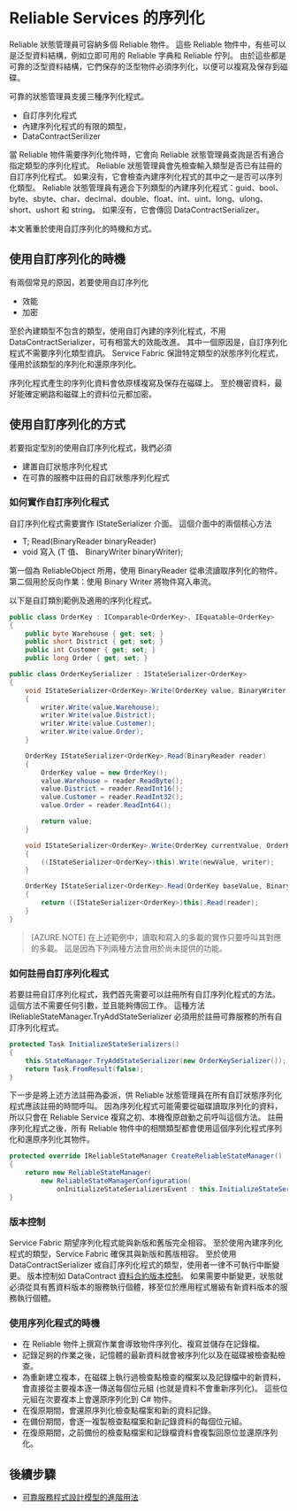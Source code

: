 <properties
   pageTitle="Reliable Service 序列化 | Microsoft Azure"
   description="Service Fabric Reliable Service 序列化的概念文件"
   services="service-fabric"
   documentationCenter=".net"
   authors="mcoskun"
   manager="timlt"
   editor="subramar,jessebenson,tyadam"/>

<tags
   ms.service="service-fabric"
   ms.devlang="dotnet"
   ms.topic="article"
   ms.tgt_pltfrm="na"
   ms.workload="na"
   ms.date="11/18/2015"
   ms.author="mcoskun"/>

# Reliable Services 的序列化
Reliable 狀態管理員可容納多個 Reliable 物件。
這些 Reliable 物件中，有些可以是泛型資料結構，例如立即可用的 Reliable 字典和 Reliable 佇列。
由於這些都是可靠的泛型資料結構，它們保存的泛型物件必須序列化，以便可以複寫及保存到磁碟。

可靠的狀態管理員支援三種序列化程式。
* 自訂序列化程式
* 內建序列化程式的有限的類型，
* DataContractSerilizer

當 Reliable 物件需要序列化物件時，它會向 Reliable 狀態管理員查詢是否有適合指定類型的序列化程式。
Reliable 狀態管理員會先檢查輸入類型是否已有註冊的自訂序列化程式。
如果沒有，它會檢查內建序列化程式的其中之一是否可以序列化類型。
Reliable 狀態管理員有適合下列類型的內建序列化程式：guid、bool、byte、sbyte、char、decimal、double、float、int、uint、long、ulong、short、ushort 和 string。
如果沒有，它會傳回 DataContractSerializer。

本文著重於使用自訂序列化的時機和方式。

## 使用自訂序列化的時機
有兩個常見的原因，若要使用自訂序列化
* 效能
* 加密

至於內建類型不包含的類型，使用自訂內建的序列化程式，不用 DataContractSerializer，可有相當大的效能改進。
其中一個原因是，自訂序列化程式不需要序列化類型資訊。
Service Fabric 保證特定類型的狀態序列化程式，僅用於該類型的序列化和還原序列化。

序列化程式產生的序列化資料會依原樣複寫及保存在磁碟上。
至於機密資料，最好能確定網路和磁碟上的資料位元都加密。

## 使用自訂序列化的方式
若要指定型別的使用自訂序列化程式，我們必須
* 建置自訂狀態序列化程式
* 在可靠的服務中註冊的自訂狀態序列化程式

### 如何實作自訂序列化程式
自訂序列化程式需要實作 IStateSerializer<T> 介面。
這個介面中的兩個核心方法
* T; Read(BinaryReader binaryReader)
* void 寫入 (T 值、 BinaryWriter binaryWriter);

第一個為 ReliableObject 所用，使用 BinaryReader 從串流讀取序列化的物件。
第二個用於反向作業：使用 Binary Writer 將物件寫入串流。

以下是自訂類別範例及適用的序列化程式。

```C#
public class OrderKey : IComparable<OrderKey>, IEquatable<OrderKey>
{
    public byte Warehouse { get; set; }
    public short District { get; set; }
    public int Customer { get; set; }
    public long Order { get; set; }
```

```C#
public class OrderKeySerializer : IStateSerializer<OrderKey>
{
    void IStateSerializer<OrderKey>.Write(OrderKey value, BinaryWriter writer)
    {
        writer.Write(value.Warehouse);
        writer.Write(value.District);
        writer.Write(value.Customer);
        writer.Write(value.Order);
    }

    OrderKey IStateSerializer<OrderKey>.Read(BinaryReader reader)
    {
        OrderKey value = new OrderKey();
        value.Warehouse = reader.ReadByte();
        value.District = reader.ReadInt16();
        value.Customer = reader.ReadInt32();
        value.Order = reader.ReadInt64();

        return value;
    }

    void IStateSerializer<OrderKey>.Write(OrderKey currentValue, OrderKey newValue, BinaryWriter writer)
    {
        ((IStateSerializer<OrderKey>)this).Write(newValue, writer);
    }

    OrderKey IStateSerializer<OrderKey>.Read(OrderKey baseValue, BinaryReader reader)
    {
        return ((IStateSerializer<OrderKey>)this).Read(reader);
    }
}
```
>[AZURE.NOTE] 在上述範例中，讀取和寫入的多載的實作只要呼叫其對應的多載。
這是因為下列兩種方法會用於尚未提供的功能。

### 如何註冊自訂序列化程式
若要註冊自訂序列化程式，我們首先需要可以註冊所有自訂序列化程式的方法。
這個方法不需要任何引數，並且能夠傳回工作。
這種方法 IReliableStateManager.TryAddStateSerializer<T> 必須用於註冊可靠服務的所有自訂序列化程式。

```C#
protected Task InitializeStateSerializers()
{
    this.StateManager.TryAddStateSerializer(new OrderKeySerializer());
    return Task.FromResult(false);
}
```

下一步是將上述方法註冊為委派，供 Reliable 狀態管理員在所有自訂狀態序列化程式應該註冊的時間呼叫。
因為序列化程式可能需要從磁碟讀取序列化的資料，所以只會在 Reliable Service 複寫之初、本機復原啟動之前呼叫這個方法。
註冊序列化程式之後，所有 Reliable 物件中的相關類型都會使用這個序列化程式序列化和還原序列化其物件。

```C#
protected override IReliableStateManager CreateReliableStateManager()
{
    return new ReliableStateManager(
        new ReliableStateManagerConfiguration(
            onInitializeStateSerializersEvent : this.InitializeStateSerializers));
}
```
### 版本控制
Service Fabric 期望序列化程式能與新版和舊版完全相容。
至於使用內建序列化程式的類型，Service Fabric 確保其與新版和舊版相容。
至於使用 DataContractSerializer 或自訂序列化程式的類型，使用者一律不可執行中斷變更。
版本控制如 DataContract [資料合約版本控制](https://msdn.microsoft.com/library/ms731138.aspx)。
如果需要中斷變更，狀態就必須從具有舊資料版本的服務執行個體，移至位於應用程式層級有新資料版本的服務執行個體。

### 使用序列化程式的時機
 * 在 Reliable 物件上撰寫作業會導致物件序列化、複寫並儲存在記錄檔。
 * 記錄足夠的作業之後，記憶體的最新資料就會被序列化以及在磁碟被檢查點檢查。
 * 為重新建立複本，在磁碟上執行過檢查點檢查的檔案以及記錄檔中的新資料，會直接從主要複本逐一傳送每個位元組 (也就是資料不會重新序列化)。 這些位元組在次要複本上會還原序列化到 C# 物件。
 * 在復原期間，會還原序列化檢查點檔案和新的資料記錄。
 * 在備份期間，會逐一複製檢查點檔案和新記錄資料的每個位元組。
 * 在復原期間，之前備份的檢查點檔案和記錄檔資料會複製回原位並還原序列化。

## 後續步驟
 * [可靠服務程式設計模型的進階用法](service-fabric-reliable-services-advanced-usage.md)

